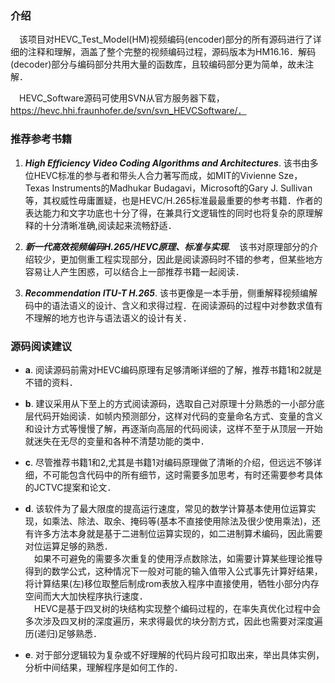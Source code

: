 ### 介绍

　该项目对HEVC_Test_Model(HM)视频编码(encoder)部分的所有源码进行了详细的注释和理解，涵盖了整个完整的视频编码过程，源码版本为HM16.16．解码(decoder)部分与编码部分共用大量的函数库，且较编码部分更为简单，故未注解．

　HEVC_Software源码可使用SVN从官方服务器下载，https://hevc.hhi.fraunhofer.de/svn/svn_HEVCSoftware/．



### 推荐参考书籍
1.  ***High Efficiency Video Coding Algorithms and Architectures***. 该书由多位HEVC标准的参与者和带头人合力著写而成，如MIT的Vivienne Sze，Texas Instruments的Madhukar Budagavi，Microsoft的Gary J. Sullivan等，其权威性毋庸置疑，也是HEVC/H.265标准最最重要的参考书籍．作者的表达能力和文字功底也十分了得，在兼具行文逻辑性的同时也将复杂的原理解释的十分清晰准确,阅读起来流畅舒适．

2. ***新一代高效视频编码H.265/HEVC原理、标准与实现***.　该书对原理部分的介绍较少，更加侧重工程实现部分，因此是阅读源码时不错的参考，但某些地方容易让人产生困惑，可以结合上一部推荐书籍一起阅读．

3. ***Recommendation ITU-T H.265***. 该书更像是一本手册，侧重解释视频编解码中的语法语义的设计、含义和求得过程．在阅读源码的过程中对参数求值有不理解的地方也许与语法语义的设计有关．
 


### 源码阅读建议

* **a**. 阅读源码前需对HEVC编码原理有足够清晰详细的了解，推荐书籍1和2就是不错的资料． 

* **b**. 建议采用从下至上的方式阅读源码，选取自己对原理十分熟悉的一小部分底层代码开始阅读．如帧内预测部分，这样对代码的变量命名方式、变量的含义和设计方式等慢慢了解，再逐渐向高层的代码阅读，这样不至于从顶层一开始就迷失在无尽的变量和各种不清楚功能的类中．

* **c**. 尽管推荐书籍1和2,尤其是书籍1对编码原理做了清晰的介绍，但远远不够详细，不可能包含代码中的所有细节，这时需要多加思考，有时还需要参考具体的JCTVC提案和论文．

* **d**. 该软件为了最大限度的提高运行速度，常见的数学计算基本使用位运算实现，如乘法、除法、取余、掩码等(基本不直接使用除法及很少使用乘法)，还有许多方法本身就是基于二进制位运算实现的，如二进制算术编码，因此需要对位运算足够的熟悉．<br>
　如果不可避免的需要多次重复的使用浮点数除法，如需要计算某些理论推导得到的数学公式，这种情况下一般对可能的输入值带入公式事先计算好结果，将计算结果(左)移位取整后制成rom表放入程序中直接使用，牺牲小部分内存空间而大大加快程序执行速度．<br>
　HEVC是基于四叉树的块结构实现整个编码过程的，在率失真优化过程中会多次涉及四叉树的深度遍历，来求得最优的块分割方式，因此也需要对深度遍历(递归)足够熟悉．

* **e**. 对于部分逻辑较为复杂或不好理解的代码片段可扣取出来，举出具体实例，分析中间结果，理解程序是如何工作的．












